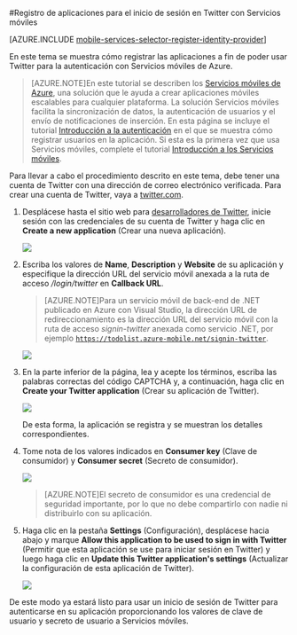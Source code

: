 <properties 
	pageTitle="Registro para autenticación de Twitter - Servicios móviles" 
	description="Obtenga información acerca de cómo usar la autenticación de Twitter con su aplicación de Servicios móviles de Azure." 
	services="mobile-services" 
	documentationCenter="" 
	authors="ggailey777" 
	manager="dwrede" 
	editor=""/>

<tags 
	ms.service="mobile-services" 
	ms.workload="mobile" 
	ms.tgt_pltfrm="na" 
	ms.devlang="multiple" 
	ms.topic="article" 
	ms.date="04/13/2015" 
	ms.author="glenga"/>

#Registro de aplicaciones para el inicio de sesión en Twitter con Servicios móviles

[AZURE.INCLUDE [mobile-services-selector-register-identity-provider](../../includes/mobile-services-selector-register-identity-provider.md)]

En este tema se muestra cómo registrar las aplicaciones a fin de poder usar Twitter para la autenticación con Servicios móviles de Azure.

>[AZURE.NOTE]En este tutorial se describen los [Servicios móviles de Azure](http://azure.microsoft.com/services/mobile-services/), una solución que le ayuda a crear aplicaciones móviles escalables para cualquier plataforma. La solución Servicios móviles facilita la sincronización de datos, la autenticación de usuarios y el envío de notificaciones de inserción. En esta página se incluye el tutorial <a href="http://azure.microsoft.com/documentation/articles/mobile-services-ios-get-started-users/">Introducción a la autenticación</a> en el que se muestra cómo registrar usuarios en la aplicación. Si esta es la primera vez que usa Servicios móviles, complete el tutorial <a href="http://azure.microsoft.com/documentation/articles/mobile-services-ios-get-started/">Introducción a los Servicios móviles</a>.

Para llevar a cabo el procedimiento descrito en este tema, debe tener una cuenta de Twitter con una dirección de correo electrónico verificada. Para crear una cuenta de Twitter, vaya a <a href="http://go.microsoft.com/fwlink/p/?LinkID=268287" target="_blank">twitter.com</a>.

1. Desplácese hasta el sitio web para <a href="http://go.microsoft.com/fwlink/p/?LinkId=268300" target="_blank">desarrolladores de Twitter</a>, inicie sesión con las credenciales de su cuenta de Twitter y haga clic en **Create a new application** (Crear una nueva aplicación).

   	![][1]

2. Escriba los valores de **Name**, **Description** y **Website** de su aplicación y especifique la dirección URL del servicio móvil anexada a la ruta de acceso _/login/twitter_ en **Callback URL**.

	>[AZURE.NOTE]Para un servicio móvil de back-end de .NET publicado en Azure con Visual Studio, la dirección URL de redireccionamiento es la dirección URL del servicio móvil con la ruta de acceso _signin-twitter_ anexada como servicio .NET, por ejemplo <code>https://todolist.azure-mobile.net/signin-twitter</code>.

   	![][2]

3.  En la parte inferior de la página, lea y acepte los términos, escriba las palabras correctas del código CAPTCHA y, a continuación, haga clic en **Create your Twitter application** (Crear su aplicación de Twitter).

   	![][3]

   	De esta forma, la aplicación se registra y se muestran los detalles correspondientes.

6. Tome nota de los valores indicados en **Consumer key** (Clave de consumidor) y **Consumer secret** (Secreto de consumidor).

   	![][4]

    > [AZURE.NOTE]El secreto de consumidor es una credencial de seguridad importante, por lo que no debe compartirlo con nadie ni distribuirlo con su aplicación.

7. Haga clic en la pestaña **Settings** (Configuración), desplácese hacia abajo y marque **Allow this application to be used to sign in with Twitter** (Permitir que esta aplicación se use para iniciar sesión en Twitter) y luego haga clic en **Update this Twitter application's settings** (Actualizar la configuración de esta aplicación de Twitter).

	![][5]

De este modo ya estará listo para usar un inicio de sesión de Twitter para autenticarse en su aplicación proporcionando los valores de clave de usuario y secreto de usuario a Servicios móviles.

<!-- Anchors. -->

<!-- Images. -->
[1]: ./media/mobile-services-how-to-register-twitter-authentication/mobile-services-twitter-developers.png
[2]: ./media/mobile-services-how-to-register-twitter-authentication/mobile-services-twitter-register-app1.png
[3]: ./media/mobile-services-how-to-register-twitter-authentication/mobile-services-twitter-register-app2.png
[4]: ./media/mobile-services-how-to-register-twitter-authentication/mobile-services-twitter-app-details.png
[5]: ./media/mobile-services-how-to-register-twitter-authentication/mobile-services-twitter-register-settings.png

<!-- URLs. -->

[Twitter Developers]: http://go.microsoft.com/fwlink/p/?LinkId=268300
[Get started with authentication]: /develop/mobile/tutorials/get-started-with-users-dotnet/

[Azure Management Portal]: https://manage.windowsazure.com/
 

<!---HONumber=August15_HO6-->
